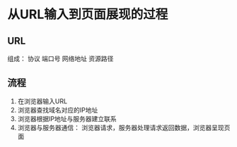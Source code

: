 # 从URL输入到页面展现的过程

## URL
组成： 协议 端口号 网络地址 资源路径

## 流程
1. 在浏览器输入URL
2. 浏览器查找域名对应的IP地址
3. 浏览器根据IP地址与服务器建立联系
4. 浏览器与服务器通信： 浏览器请求，服务器处理请求返回数据，浏览器呈现页面